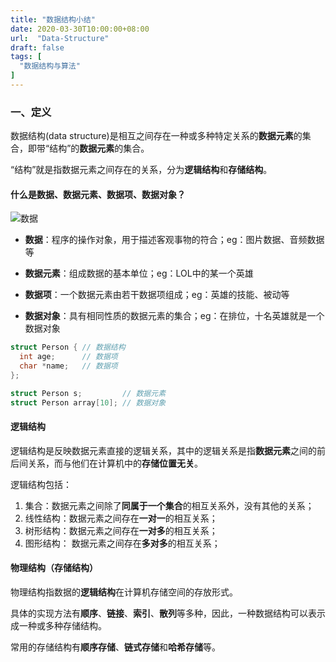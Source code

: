 ```yaml
---
title: "数据结构小结"
date: 2020-03-30T10:00:00+08:00
url:  "Data-Structure"
draft: false
tags: [
  "数据结构与算法"
]
---
```


### 一、定义

数据结构(data structure)是相互之间存在一种或多种特定关系的**数据元素**的集合，即带“结构”的**数据元素**的集合。

“结构”就是指数据元素之间存在的关系，分为**逻辑结构**和**存储结构**。

#### 什么是数据、数据元素、数据项、数据对象？

![数据](https://cdn.imzsy.design/Fuh3SudsouTeqvNNUAyjvOkCtEyL)

* **数据**：程序的操作对象，用于描述客观事物的符合；eg：图片数据、音频数据等

* **数据元素**：组成数据的基本单位；eg：LOL中的某一个英雄

* **数据项**：一个数据元素由若干数据项组成；eg：英雄的技能、被动等

* **数据对象**：具有相同性质的数据元素的集合；eg：在排位，十名英雄就是一个数据对象



```c
struct Person { // 数据结构	
  int age;      // 数据项
  char *name;   // 数据项
};

struct Person s;         // 数据元素
struct Person array[10]; // 数据对象

```





#### 逻辑结构

逻辑结构是反映数据元素直接的逻辑关系，其中的逻辑关系是指**数据元素**之间的前后间关系，而与他们在计算机中的**存储位置无关**。

逻辑结构包括：

1. 集合：数据元素之间除了**同属于一个集合**的相互关系外，没有其他的关系；
2. 线性结构：数据元素之间存在**一对一**的相互关系；
3. 树形结构：数据元素之间存在**一对多**的相互关系；
4. 图形结构： 数据元素之间存在**多对多**的相互关系；



#### 物理结构（存储结构）

物理结构指数据的**逻辑结构**在计算机存储空间的存放形式。

具体的实现方法有**顺序**、**链接**、**索引**、**散列**等多种，因此，一种数据结构可以表示成一种或多种存储结构。

常用的存储结构有**顺序存储**、**链式存储**和**哈希存储**等。